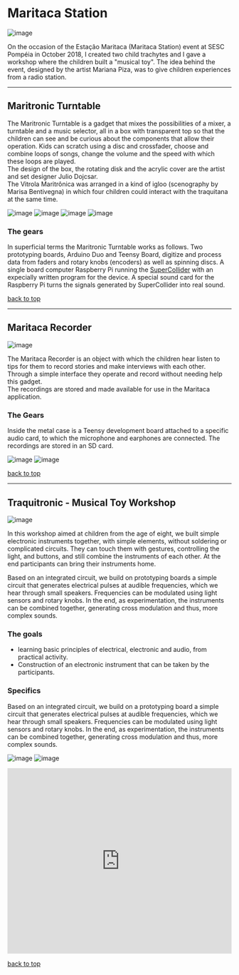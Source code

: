 # Maritaca Station

![image](./images/vm-00.jpg)

On the occasion of the Estação Maritaca (Maritaca Station) event at SESC Pompéia in October 2018, I created two child trachytes and I gave a workshop where the children built a "musical toy". The idea behind the event, designed by the artist Mariana Piza, was to give children experiences from a radio station.

---

## Maritronic Turntable

The Maritronic Turntable is a gadget that mixes the possibilities of a mixer, a turntable and a music selector, all in a box with transparent top so that the children can see and be curious about the components that allow their operation.
Kids can scratch using a disc and crossfader, choose and combine loops of songs, change the volume and the speed with which these loops are played.  
The design of the box, the rotating disk and the acrylic cover are the artist and set designer Julio Dojcsar.  
The Vitrola Maritrônica was arranged in a kind of igloo (scenography by Marisa Bentivegna) in which four children could interact with the traquitana at the same time.

![image](./images/vm-01.jpg)
![image](./images/vm-02.jpeg)
![image](./images/vm-04.jpeg)
![image](./images/vm-05.jpg)

### The gears

In superficial terms the Maritronic Turntable works as follows.
Two prototyping boards, Arduino Duo and Teensy Board, digitize and process data from faders and rotary knobs (encoders) as well as spinning discs.
A single board computer Raspberry Pi running the [SuperCollider](https://supercollider.github.io/ "audio server, IDE and programming language for sound synthesis and algorithmic composition") with an expecially written program for the device.
A special sound card for the Raspberry Pi turns the signals generated by SuperCollider into real sound.

[back to top](#maritaca-station)

---

## Maritaca Recorder

![image](./images/mr-00.jpg)

The Maritaca Recorder is an object with which the children hear listen to tips for them to record stories and make interviews with each other. Through a simple interface they operate and record without needing help this gadget.  
The recordings are stored and made available for use in the Maritaca application.

### The Gears

Inside the metal case is a Teensy development board attached to a specific audio card, to which the microphone and earphones are connected. The recordings are stored in an SD card.

![image](./images/mr-01.jpeg)
![image](./images/mr-02.jpg)

[back to top](#maritaca-station)

---

## Traquitronic - Musical Toy Workshop

![image](./images/mw-00.jpg)

In this workshop aimed at children from the age of eight, we built simple electronic instruments together, with simple elements, without soldering or complicated circuits. They can touch them with gestures, controlling the light, and buttons, and still combine the instruments of each other.
At the end participants can bring their instruments home.

Based on an integrated circuit, we build on prototyping boards a simple circuit that generates electrical pulses at audible frequencies, which we hear through small speakers. Frequencies can be modulated using light sensors and rotary knobs.
In the end, as experimentation, the instruments can be combined together, generating cross modulation and thus, more complex sounds.

### The goals

* learning basic principles of electrical, electronic and audio, from practical activity.
* Construction of an electronic instrument that can be taken by the participants.

### Specifics

Based on an integrated circuit, we build on a prototyping board a simple circuit that generates electrical pulses at audible frequencies, which we hear through small speakers. Frequencies can be modulated using light sensors and rotary knobs.
In the end, as experimentation, the instruments can be combined together, generating cross modulation and thus, more complex sounds.

![image](./images/mw-01.jpg)
![image](./images/mw-03.jpg)

<iframe style="width:100%;height:416px;" src="https://www.youtube.com/embed/px9Je3Rxayc?rel=0&amp;showinfo=0" frameborder="0" allow="accelerometer; autoplay; encrypted-media; gyroscope; picture-in-picture" allowfullscreen></iframe>

[back to top](#maritaca-station)
